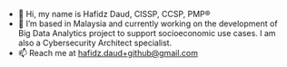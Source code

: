 - 👋 Hi, my name is Hafidz Daud, CISSP, CCSP, PMP®
- 🌱 I’m based in Malaysia and currently working on the development of Big Data Analytics project to support socioeconomic use cases. I am also a Cybersecurity Architect specialist.
- 📫 Reach me at hafidz.daud+github@gmail.com

<!---
Work In Progress
--->
